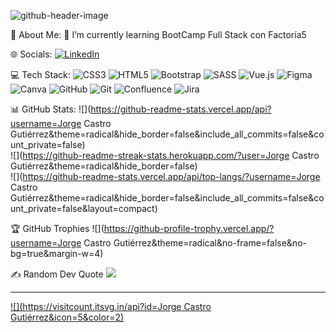 

![github-header-image](https://github.com/Jorgecas71/Jorgecas71/assets/168910049/23bb3e06-9ba4-4fdd-a171-0d1aa131db6d)



 💫 About Me:
🌱 I’m currently learning BootCamp Full Stack con Factoría5



 🌐 Socials:
[![LinkedIn](https://img.shields.io/badge/LinkedIn-%230077B5.svg?logo=linkedin&logoColor=white)](https://linkedin.com/in/JorgeCas71) 

 💻 Tech Stack:
![CSS3](https://img.shields.io/badge/css3-%231572B6.svg?style=for-the-badge&logo=css3&logoColor=white) ![HTML5](https://img.shields.io/badge/html5-%23E34F26.svg?style=for-the-badge&logo=html5&logoColor=white) ![Bootstrap](https://img.shields.io/badge/bootstrap-%238511FA.svg?style=for-the-badge&logo=bootstrap&logoColor=white) ![SASS](https://img.shields.io/badge/SASS-hotpink.svg?style=for-the-badge&logo=SASS&logoColor=white) ![Vue.js](https://img.shields.io/badge/vue.js-%2335495e.svg?style=for-the-badge&logo=vuedotjs&logoColor=%234FC08D) ![Figma](https://img.shields.io/badge/figma-%23F24E1E.svg?style=for-the-badge&logo=figma&logoColor=white) ![Canva](https://img.shields.io/badge/Canva-%2300C4CC.svg?style=for-the-badge&logo=Canva&logoColor=white) ![GitHub](https://img.shields.io/badge/github-%23121011.svg?style=for-the-badge&logo=github&logoColor=white) ![Git](https://img.shields.io/badge/git-%23F05033.svg?style=for-the-badge&logo=git&logoColor=white) ![Confluence](https://img.shields.io/badge/confluence-%23172BF4.svg?style=for-the-badge&logo=confluence&logoColor=white) ![Jira](https://img.shields.io/badge/jira-%230A0FFF.svg?style=for-the-badge&logo=jira&logoColor=white)

 📊 GitHub Stats:
![](https://github-readme-stats.vercel.app/api?username=Jorge Castro Gutiérrez&theme=radical&hide_border=false&include_all_commits=false&count_private=false)<br/>
![](https://github-readme-streak-stats.herokuapp.com/?user=Jorge Castro Gutiérrez&theme=radical&hide_border=false)<br/>
![](https://github-readme-stats.vercel.app/api/top-langs/?username=Jorge Castro Gutiérrez&theme=radical&hide_border=false&include_all_commits=false&count_private=false&layout=compact)

 🏆 GitHub Trophies
![](https://github-profile-trophy.vercel.app/?username=Jorge Castro Gutiérrez&theme=radical&no-frame=false&no-bg=true&margin-w=4)

 ✍️ Random Dev Quote
![](https://quotes-github-readme.vercel.app/api?type=vetical&theme=radical)

---
[![](https://visitcount.itsvg.in/api?id=Jorge Castro Gutiérrez&icon=5&color=2)](https://visitcount.itsvg.in)

<!-- Proudly created with GPRM ( https://gprm.itsvg.in ) -->
